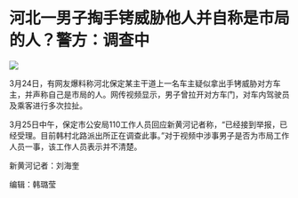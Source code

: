 # 河北一男子掏手铐威胁他人并自称是市局的人？警方：调查中

![](https://inews.gtimg.com/news_bt/OyDnDuhxWu84mil4PmWmcElotlQQd7CCjG38P_lOepiUAAA/1000)

3月24日，有网友爆料称河北保定某主干道上一名车主疑似拿出手铐威胁对方车主，并声称自己是市局的人。网传视频显示，男子曾拉开对方车门，对车内驾驶员及乘客进行多次拉扯。

3月25日中午，保定市公安局110工作人员回应新黄河记者称，“已经接到举报，已经受理。目前韩村北路派出所正在调查此事。”对于视频中涉事男子是否为市局工作人员一事，该工作人员表示并不清楚。

新黄河记者：刘海奎

编辑：韩璐莹

